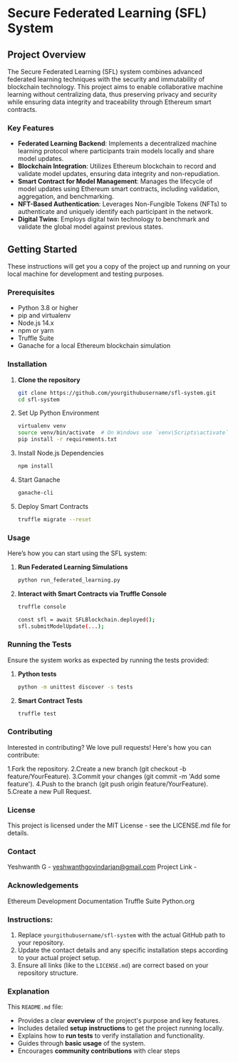 # Secure Federated Learning (SFL) System

## Project Overview

The Secure Federated Learning (SFL) system combines advanced federated learning techniques with the security and immutability of blockchain technology. This project aims to enable collaborative machine learning without centralizing data, thus preserving privacy and security while ensuring data integrity and traceability through Ethereum smart contracts.

### Key Features

- **Federated Learning Backend**: Implements a decentralized machine learning protocol where participants train models locally and share model updates.
- **Blockchain Integration**: Utilizes Ethereum blockchain to record and validate model updates, ensuring data integrity and non-repudiation.
- **Smart Contract for Model Management**: Manages the lifecycle of model updates using Ethereum smart contracts, including validation, aggregation, and benchmarking.
- **NFT-Based Authentication**: Leverages Non-Fungible Tokens (NFTs) to authenticate and uniquely identify each participant in the network.
- **Digital Twins**: Employs digital twin technology to benchmark and validate the global model against previous states.

## Getting Started

These instructions will get you a copy of the project up and running on your local machine for development and testing purposes.

### Prerequisites

- Python 3.8 or higher
- pip and virtualenv
- Node.js 14.x
- npm or yarn
- Truffle Suite
- Ganache for a local Ethereum blockchain simulation

### Installation

1. **Clone the repository**
   ```bash
   git clone https://github.com/yourgithubusername/sfl-system.git
   cd sfl-system
   
1. Set Up Python Environment
   ```bash
   virtualenv venv
   source venv/bin/activate  # On Windows use `venv\Scripts\activate`
   pip install -r requirements.txt

2. Install Node.js Dependencies
   ```bash
   npm install

3. Start Ganache
   ```bash
   ganache-cli

4. Deploy Smart Contracts
   ```bash
   truffle migrate --reset


### Usage
Here’s how you can start using the SFL system:

1. **Run Federated Learning Simulations**
   ```bash
   python run_federated_learning.py

2. **Interact with Smart Contracts via Truffle Console**
   ```bash
   truffle console

   const sfl = await SFLBlockchain.deployed();
   sfl.submitModelUpdate(...);

### Running the Tests
Ensure the system works as expected by running the tests provided:

1. **Python tests**
   ```bash
   python -m unittest discover -s tests

2. **Smart Contract Tests**
    ```bash
   truffle test

### Contributing
Interested in contributing? We love pull requests! Here's how you can contribute:

1.Fork the repository.
2.Create a new branch (git checkout -b feature/YourFeature).
3.Commit your changes (git commit -m 'Add some feature').
4.Push to the branch (git push origin feature/YourFeature).
5.Create a new Pull Request.

### License
This project is licensed under the MIT License - see the LICENSE.md file for details.

### Contact
Yeshwanth G - yeshwanthgovindarjan@gmail.com
Project Link - 

### Acknowledgements
Ethereum Development Documentation
Truffle Suite
Python.org


### Instructions:
1. Replace `yourgithubusername/sfl-system` with the actual GitHub path to your repository.
2. Update the contact details and any specific installation steps according to your actual project setup.
3. Ensure all links (like to the `LICENSE.md`) are correct based on your repository structure.


### Explanation

This `README.md` file:
- Provides a clear **overview** of the project's purpose and key features.
- Includes detailed **setup instructions** to get the project running locally.
- Explains how to **run tests** to verify installation and functionality.
- Guides through **basic usage** of the system.
- Encourages **community contributions** with clear steps


   


